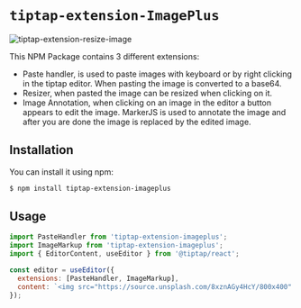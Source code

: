 # `tiptap-extension-ImagePlus`

![tiptap-extension-resize-image](https://github.com/bae-sh/tiptap-extension-resize-image/assets/37887690/e79f3d2a-c2df-4506-ac4a-fb71918569b4)

This NPM Package contains 3 different extensions:

 - Paste handler, is used to paste images with keyboard or by right clicking in the tiptap editor. When pasting the image is converted to a base64.
 - Resizer, when pasted the image can be resized when clicking on it.
 - Image Annotation, when clicking on an image in the editor a button appears to edit the image. MarkerJS is used to annotate the image and after you are done the image is replaced by the edited image.

## Installation

You can install it using npm:

```bash
$ npm install tiptap-extension-imageplus
```

## Usage

```javascript
import PasteHandler from 'tiptap-extension-imageplus';
import ImageMarkup from 'tiptap-extension-imageplus';
import { EditorContent, useEditor } from '@tiptap/react';

const editor = useEditor({
  extensions: [PasteHandler, ImageMarkup],
  content: `<img src="https://source.unsplash.com/8xznAGy4HcY/800x400" />`,
});
```
